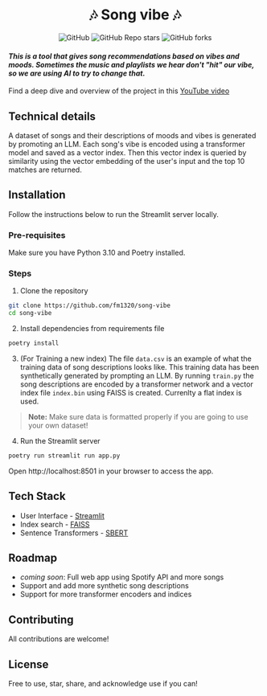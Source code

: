 <h1 align="center">
🎶 Song vibe 🎶
</h1>

<div id="top" align="center">

![GitHub](https://img.shields.io/github/license/fm1320/song-vibe?link=https%3A%2F%2Fgithub.com%2Ffm1320%2Fsong-vibe%2Fblob%2Fmain%2FLICENSE)
![GitHub Repo stars](https://img.shields.io/github/stars/fm1320/song-vibe?logo=github)
![GitHub forks](https://img.shields.io/github/forks/fm1320/song-vibe?logo=github)


</div>

#### *This is a tool that gives song recommendations based on vibes and moods. Sometimes the music and playlists we hear don't "hit" our vibe, so we are using AI to try to change that.*
Find a deep dive and overview of the project in this [YouTube video](https://www.youtube.com/watch?v=WIBtZa7mcCs&t=26s&ab_channel=Qdrant-VectorDatabase%26SearchEngine)
## Technical details 

A dataset of songs and their descriptions of moods and vibes is generated by promoting an LLM. 
Each song's vibe is encoded using a transformer model and saved as a vector index. 
Then this vector index is queried by similarity using the vector embedding of the user's input and the top 10 matches are returned.

## Installation

Follow the instructions below to run the Streamlit server locally.

### Pre-requisites

Make sure you have Python 3.10 and Poetry installed.

### Steps

1. Clone the repository

```bash
git clone https://github.com/fm1320/song-vibe
cd song-vibe
```

2. Install dependencies from requirements file

```bash
poetry install
```

3. (For Training a new index) The file  `data.csv` is an example of what the training data of song descriptions looks like. This training data has been synthetically generated by prompting an LLM.
   By running `train.py` the song descriptions are encoded by a transformer network and a vector index file `index.bin` using FAISS is created. Currenlty a flat index is used.

> **Note:** Make sure data is formatted properly if you are going to use your own dataset!

4. Run the Streamlit server

```bash
poetry run streamlit run app.py
```
Open http://localhost:8501 in your browser to access the app.

## Tech Stack

- User Interface - [Streamlit](https://streamlit.io/)
- Index search - [FAISS](https://github.com/facebookresearch/faiss)
- Sentence Transformers - [SBERT](https://www.sbert.net/)

## Roadmap


- *coming soon*: Full web app using Spotify API and more songs
- Support and add more synthetic song descriptions 
- Support for more transformer encoders and indices

## Contributing

All contributions are welcome!

## License

Free to use, star, share, and acknowledge use if you can!
